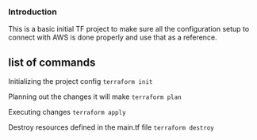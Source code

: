 ### Introduction ###

This is a basic initial TF project to make sure all the configuration setup to connect with AWS is done properly and use that as a reference.

## list of commands ##

Initializing the project config
`terraform init`

Planning out the changes it will make
`terraform plan`

Executing changes
`terraform apply`

Destroy resources defined in the main.tf file
`terraform destroy`